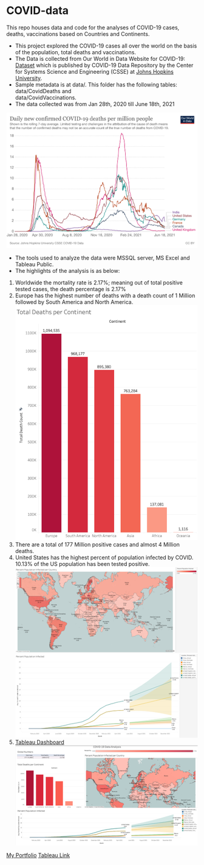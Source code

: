 # COVID-data
This repo houses data and code for the analyses of COVID-19 cases, deaths, vaccinations based on Countries and Continents.

* This project explored the COVID-19 cases all over the world on the basis of the population, total deaths and vaccinations.
* The Data is collected from Our World in Data Website for COVID-19: [Dataset](https://ourworldindata.org/covid-deaths) which is published by COVID-19 Data Repository by the Center for Systems Science and Engineering (CSSE) at [Johns Hopkins University](https://github.com/CSSEGISandData/COVID-19).
* Sample metadata is at data/. This folder has the following tables:  
data/CovidDeaths and  
 data/CovidVaccinations.
* The data collected was from Jan 28th, 2020 till June 18th, 2021

![image](images/coronavirus-data-explorer.png)
* The tools used to analyze the data were MSSQL server, MS Excel and Tableau Public.
* The highlights of the analysis is as  below:
1. Worldwide the mortality rate is 2.17%; meaning out of total positive tested cases, the death percentage is 2.17%
2. Europe has the highest number of deaths with a death count of 1 Million followed by South America and North America.
![image](images/covid1.png)
3. There are a total of 177 Million positive cases and almost 4 Million deaths.
4. United States has the highest percent of population infected by COVID. 10.13% of the US population has been tested positive.
![image](images/covid2.png)
![image](images/covid3.png)
5. [Tableau Dashboard](https://public.tableau.com/app/profile/kiran8286/viz/COVID-19DataAnalysis_16242300630070/Dashboard1)
![image](images/covid19.png)

[My Portfolio](https://kiranpatel04.github.io/Kiran_Portfolio-2/post/)
[Tableau Link](https://public.tableau.com/views/COVID-19DataAnalysis_16242300630070/Dashboard1?:language=en-US&:retry=yes&:display_count=n&:origin=viz_share_link)
